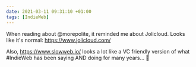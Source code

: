 ```yaml
---
date: 2021-03-11 09:31:10 +01:00
tags: [IndieWeb]
---
```


When reading about @morepolite, it reminded me about Jolicloud. Looks like it's normal: <https://www.jolicloud.com/>

Also, <https://www.slowweb.io/> looks a lot like a VC friendly version of what #IndieWeb has been saying AND doing for many years… 🤔

